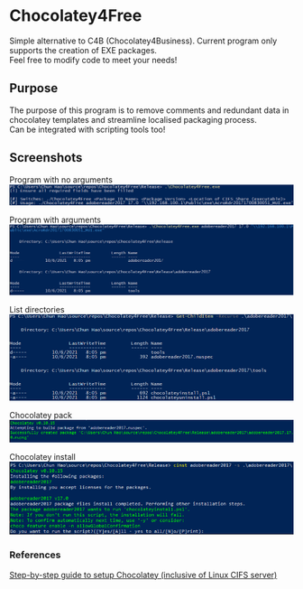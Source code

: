 # Chocolatey4Free
Simple alternative to C4B (Chocolatey4Business). Current program only supports the creation of EXE packages.<br>
Feel free to modify code to meet your needs!<br>

## Purpose
The purpose of this program is to remove comments and redundant data in chocolatey templates and streamline localised packaging process.<br>
Can be integrated with scripting tools too!

## Screenshots
Program with no arguments<br>
![Program with no arguments](https://github.com/0x4F776C/Chocolatey4Free/blob/main/screenshots/noargs.PNG)

Program with arguments<br>
![Program with arguments](https://github.com/0x4F776C/Chocolatey4Free/blob/main/screenshots/withargs.PNG)

List directories<br>
![List directories](https://github.com/0x4F776C/Chocolatey4Free/blob/main/screenshots/directorylisting.PNG)

Chocolatey pack<br>
![Chocolatey pack](https://github.com/0x4F776C/Chocolatey4Free/blob/main/screenshots/packed.PNG)

Chocolatey install<br>
![Chocolatey install](https://github.com/0x4F776C/Chocolatey4Free/blob/main/screenshots/cinst.PNG)


### References
[Step-by-step guide to setup Chocolatey (inclusive of Linux CIFS server)](https://github.com/0x4F776C/Setup-Guides/blob/main/Chocolatey/Chocolatey-PackageCreation.md)
